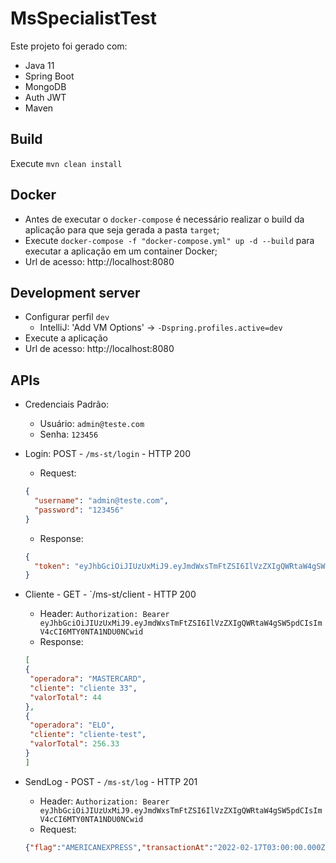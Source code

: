 # MsSpecialistTest

Este projeto foi gerado com:
- Java 11
- Spring Boot
- MongoDB
- Auth JWT
- Maven

## Build

Execute `mvn clean install`

## Docker

- Antes de executar o `docker-compose` é necessário realizar o build da aplicação para que seja gerada a pasta `target`;
- Execute `docker-compose -f "docker-compose.yml" up -d --build` para executar a aplicação em um container Docker;
- Url de acesso: http://localhost:8080

## Development server

- Configurar perfil `dev` 
  - IntelliJ: 'Add VM Options' -> `-Dspring.profiles.active=dev`
- Execute a aplicação
- Url de acesso: http://localhost:8080

## APIs

- Credenciais Padrão:
  - Usuário: `admin@teste.com`
  - Senha: `123456`

- Login: POST - `/ms-st/login` - HTTP 200
  - Request:
  ```json
  {
    "username": "admin@teste.com",
    "password": "123456"
  }
  ```
  - Response:
  ```json
  {
    "token": "eyJhbGciOiJIUzUxMiJ9.eyJmdWxsTmFtZSI6IlVzZXIgQWRtaW4gSW5pdCIsImV4cCI6MTY0NTA1NDgyNiwidXNlcklkIjoiNjIwZDhhMTEyZTZmNjYzYTA4N2RjMWM2IiwiaWF0IjoxNjQ1MDU0Nzg0LCJhdXRob3JpdGllcyI6W119.Zu0Y2D8ODYARawgbBjZfR0kd1VFeEcaUIu2D3pVGOAV1OCY6vST4M1Vv027-jJMIsGwJpFqSAzC1QChYFhDv0w"
  }
  ```
- Cliente - GET - `/ms-st/client - HTTP 200
  - Header: `Authorization: Bearer eyJhbGciOiJIUzUxMiJ9.eyJmdWxsTmFtZSI6IlVzZXIgQWRtaW4gSW5pdCIsImV4cCI6MTY0NTA1NDU0NCwid` 
  - Response:
   ```json
  [
  {
    "operadora": "MASTERCARD",
    "cliente": "cliente 33",
    "valorTotal": 44
  },
  {
    "operadora": "ELO",
    "cliente": "cliente-test",
    "valorTotal": 256.33
  }
  ]
  ```
- SendLog - POST - `/ms-st/log` - HTTP 201
  - Header: `Authorization: Bearer eyJhbGciOiJIUzUxMiJ9.eyJmdWxsTmFtZSI6IlVzZXIgQWRtaW4gSW5pdCIsImV4cCI6MTY0NTA1NDU0NCwid` 
  - Request:
   ```json
  {"flag":"AMERICANEXPRESS","transactionAt":"2022-02-17T03:00:00.000Z","client":"cliente-test","value":222}
  ```
